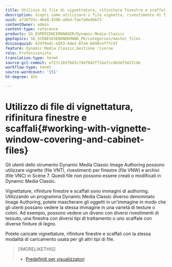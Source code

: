```yaml
---
title: Utilizzo di file di vignettatura, rifinitura finestre e scaffali
description: Scopri come utilizzare i file vignetta, rivestimento di finestre e archivio.
uuid: a738791c-4be0-4286-abbd-fae7a0e4bb73
contentOwner: admin
content-type: reference
products: SG_EXPERIENCEMANAGER/Dynamic-Media-Classic
geptopics: SG_SCENESEVENONDEMAND_PK/categories/master_files
discoiquuid: 42df9adc-e563-4de2-87a4-bd40cef77cdf
feature: Dynamic Media Classic,Gestione risorse
role: Professionista
translation-type: tm+mt
source-git-commit: e727c1b5fb43c7def842ff1bafcc8b3ef3437cde
workflow-type: tm+mt
source-wordcount: '151'
ht-degree: 45%

---
```



# Utilizzo di file di vignettatura, rifinitura finestre e scaffali{#working-with-vignette-window-covering-and-cabinet-files}

Gli utenti dello strumento Dynamic Media Classic Image Authoring possono utilizzare vignette (file VNT), rivestimenti per finestre (file VNW) e archivi (file VNC) in Scene 7. Questi file non possono essere creati o modificati in Dynamic Media Classic.

Vignettature, rifiniture finestre e scaffali sono immagini di authoring. Utilizzando un programma Dynamic Media Classic diverso denominato Image Authoring, potete mascherare gli oggetti in un&#39;immagine in modo che gli utenti possano vedere la stessa immagine in una varietà di texture o colori. Ad esempio, possono vedere un divano con diversi rivestimenti di tessuto, una finestra con diversi tipi di trattamento o uno scaffale con diverse finiture di legno.

Potete caricate vignettature, rifiniture finestre e scaffali con la stessa modalità di caricamento usata per gli altri tipi di file.

>[!MORELIKETHIS]
>
>* [Predefiniti per visualizzatori](application-setup.md#viewer_presets)

